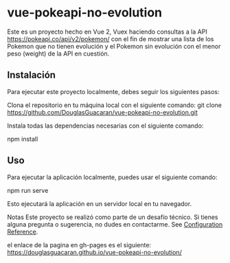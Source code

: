 # vue-pokeapi-no-evolution
Este es un proyecto hecho en Vue 2, Vuex haciendo consultas a la API https://pokeapi.co/api/v2/pokemon/ con el fin de mostrar una lista de los Pokemon que no tienen evolución y el Pokemon sin evolución con el menor peso (weight) de la API en cuestión.

## Instalación
Para ejecutar este proyecto localmente, debes seguir los siguientes pasos:

Clona el repositorio en tu máquina local con el siguiente comando:
git clone https://github.com/DouglasGuacaran/vue-pokeapi-no-evolution.git

Instala todas las dependencias necesarias con el siguiente comando:

npm install

## Uso
Para ejecutar la aplicación localmente, puedes usar el siguiente comando:

npm run serve

Esto ejecutará la aplicación en un servidor local en tu navegador.

Notas
Este proyecto se realizó como parte de un desafío técnico. Si tienes alguna pregunta o sugerencia, no dudes en contactarme.
See [Configuration Reference](https://cli.vuejs.org/config/).

el enlace de la pagina en gh-pages es el siguiente:
https://douglasguacaran.github.io/vue-pokeapi-no-evolution/
